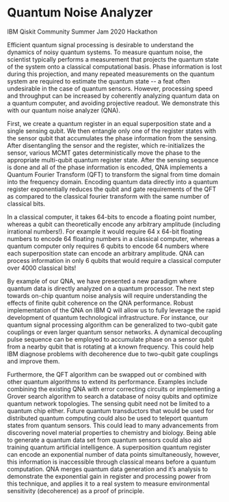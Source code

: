# Quantum Noise Analyzer
IBM Qiskit Community Summer Jam 2020 Hackathon

Efficient quantum signal processing is desirable to understand the dynamics of noisy quantum systems. To measure quantum noise, the scientist typically performs a measurement that projects the quantum state of the system onto a classical computational basis. Phase information is lost during this projection, and many repeated measurements on the quantum system are required to estimate the quantum state -- a feat often undesirable in the case of quantum sensors. However, processing speed and throughput can be increased by coherently analyzing quantum data on a quantum computer, and avoiding projective readout. We demonstrate this with our quantum noise analyzer (QNA). 

First, we create a quantum register in an equal superposition state and a single sensing qubit. We then entangle only one of the register states with the sensor qubit that accumulates the phase information from the sensing. After disentangling the sensor and the register, which re-initializes the sensor, various MCMT gates deterministically move the phase to the appropriate multi-qubit quantum register state. After the sensing sequence is done and all of the phase information is encoded, QNA implements a Quantum Fourier Transform (QFT) to transform the signal from time domain into the frequency domain. Encoding quantum data directly into a quantum register exponentially reduces the qubit and gate requirements of the QFT as compared to the classical fourier transform with the same number of classical bits.

In a classical computer, it takes 64-bits to encode a floating point number, whereas a qubit can theoretically encode any arbitrary amplitude (including irrational numbers!). For example it would require 64 x 64-bit floating numbers to encode 64 floating numbers in a classical computer, whereas a quantum computer only requires 6 qubits to encode 64 numbers where each superposition state can encode an arbitrary amplitude. QNA can process information in only 6 qubits that would require a classical computer over 4000 classical bits!

By example of our QNA, we have presented a new paradigm where quantum data is directly analyzed on a quantum processor. The next step towards on-chip quantum noise analysis will require understanding the effects of finite qubit coherence on the QNA performance. Robust implementation of the QNA on IBM Q will allow us to fully leverage the rapid development of quantum technological infrastructure. For instance, our quantum signal processing algorithm can be generalized to two-qubit gate couplings or even larger quantum sensor networks. A dynamical decoupling pulse sequence can be employed to accumulate phase on a sensor qubit from a nearby qubit that is rotating at a known frequency. This could help IBM diagnose problems with decoherence due to two-qubit gate couplings and improve them. 

Furthermore, the QFT algorithm can be swapped out or combined with other quantum algorithms to extend its performance. Examples include combining the existing QNA with error correcting circuits or implementing a Grover search algorithm to search a database of noisy qubits and optimize quantum network topologies. The sensing qubit need not be limited to a quantum chip either. Future quantum transductors that would be used for distributed quantum computing could also be used to teleport quantum states from quantum sensors. This could lead to many advancements from discovering novel material properties to chemistry and biology. Being able to generate a quantum data set from quantum sensors could also aid training quantum artificial intelligence. A superposition quantum register can encode an exponential number of data points simultaneously, however, this information is inaccessible through classical means before a quantum computation. QNA merges quantum data generation and it’s analysis to demonstrate the exponential gain in register and processing power from this technique, and applies it to a real system to measure environmental sensitivity (decoherence) as a proof of principle.

